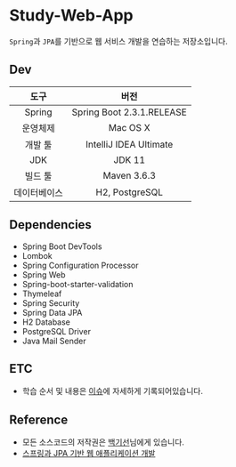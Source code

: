 # Study-Web-App
`Spring`과 `JPA`를 기반으로 웹 서비스 개발을 연습하는 저장소입니다.

## Dev
|도구|버전|
|:---:|:---:|
|Spring|Spring Boot 2.3.1.RELEASE|
|운영체제|Mac OS X|
|개발 툴|IntelliJ IDEA Ultimate|
|JDK|JDK 11|
|빌드 툴|Maven 3.6.3|
|데이터베이스| H2, PostgreSQL |

## Dependencies
- Spring Boot DevTools
- Lombok
- Spring Configuration Processor
- Spring Web
- Spring-boot-starter-validation
- Thymeleaf
- Spring Security
- Spring Data JPA
- H2 Database
- PostgreSQL Driver
- Java Mail Sender

## ETC
- 학습 순서 및 내용은 [이슈](https://github.com/ber01/Study-Web-App/issues)에 자세하게 기록되어있습니다.

## Reference
- 모든 소스코드의 저작권은 [백기선](https://www.youtube.com/channel/UCwjaZf1WggZdbczi36bWlBA)님에게 있습니다.
- [스프링과 JPA 기반 웹 애플리케이션 개발](https://www.inflearn.com/course/%EC%8A%A4%ED%94%84%EB%A7%81-JPA-%EC%9B%B9%EC%95%B1)
